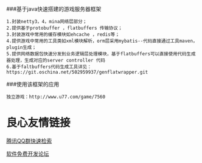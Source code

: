 ###基于java快速搭建的游戏服务器框架

```
1.封装netty3，4，mina网络层部分；
2.提供基于protobuffer ，flatbuffers 传输协议；
3.封装游戏中常用的缓存模块如ehcache ，redis等；
4.提供游戏中常用的工具类如xml模块解析，orm层采用mybatis--代码直接通过工具maven，plugin生成；
5.提供网络数据包快速分发到业务逻辑层处理模块，基于flatbuffers可以直接使用代码生成器处理，生成对应的server controller 代码
6.基于faltbuffers代码生成工具详见：  https://git.oschina.net/502959937/genflatwrapper.git
```
###使用该框架的应用
```
独立游戏：http://www.u77.com/game/7560
```

 # 良心友情链接

[腾讯QQ群快速检索](http://u.720life.cn/s/8cf73f7c)

[软件免费开发论坛](http://u.720life.cn/s/bbb01dc0)